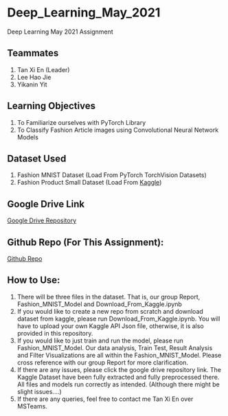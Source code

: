 # Deep_Learning_May_2021

Deep Learning May 2021 Assignment

## Teammates
1. Tan Xi En (Leader)
2. Lee Hao Jie
3. Yikanin Yit

## Learning Objectives
1. To Familiarize ourselves with PyTorch Library
2. To Classify Fashion Article images using Convolutional Neural Network Models

## Dataset Used
1. Fashion MNIST Dataset (Load From PyTorch TorchVision Datasets)
2. Fashion Product Small Dataset (Load From [Kaggle](https://www.kaggle.com/paramaggarwal/fashion-product-images-small))

## Google Drive Link
[Google Drive Repository](https://drive.google.com/drive/folders/1SCFhdqIMTEbKVldtK2dzOHchMVCGLxUa?usp=sharing)

## Github Repo (For This Assignment):
[Github Repo](https://github.com/Neix20/Deep_Learning_May_2021)


## How to Use:
1. There will be three files in the dataset. That is, our group Report, Fashion_MNIST_Model and Download_From_Kaggle.ipynb
2. If you would like to create a new repo from scratch and download dataset from kaggle, please run Download_From_Kaggle.ipynb. You will have to upload your own Kaggle API Json file, otherwise, it is also provided in this repository.
3. If you would like to just train and run the model, please run Fashion_MNIST_Model. Our data analysis, Train Test, Result Analysis and Filter Visualizations are all within the Fashion_MNIST_Model. Please cross reference with our group Report for more clarification.
4. If there are any issues, please click the google drive repository link. The Kaggle Dataset have been fully extracted and fully preprocessed there. All files and models run correctly as intended. (Although there might be slight issues....)
5. If there are any queries, feel free to contact me Tan Xi En over MSTeams.

